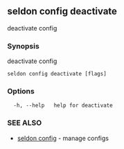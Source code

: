 ## seldon config deactivate

deactivate config

### Synopsis

deactivate config

```
seldon config deactivate [flags]
```

### Options

```
  -h, --help   help for deactivate
```

### SEE ALSO

* [seldon config](seldon_config.md)	 - manage configs

